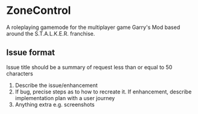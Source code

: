 # ZoneControl

A roleplaying gamemode for the multiplayer game Garry's Mod based around the S.T.A.L.K.E.R. franchise.

## Issue format

Issue title should be a summary of request less than or equal to 50 characters

1. Describe the issue/enhancement
2. If bug, precise steps as to how to recreate it. If enhancement, describe implementation plan with a user journey
3. Anything extra e.g. screenshots
